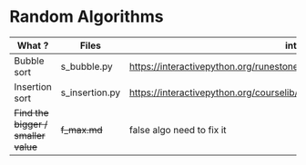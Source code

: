 Random Algorithms
==

What ? | Files | interesting links
-------- | -------- | --------
Bubble sort | s_bubble.py | https://interactivepython.org/runestone/static/pythonds/SortSearch/TheBubbleSort.html
Insertion sort | s_insertion.py | https://interactivepython.org/courselib/static/pythonds/SortSearch/TheInsertionSort.html
~~Find the bigger / smaller value~~ | ~~f_max.md~~ | false algo need to fix it
